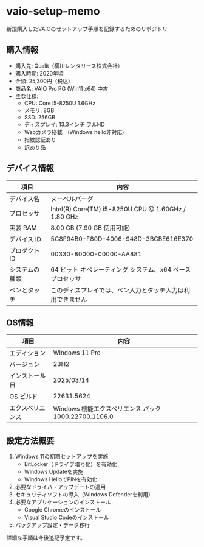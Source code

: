 # vaio-setup-memo
新規購入したVAIOのセットアップ手順を記録するためのリポジトリ

## 購入情報
- 購入先: Qualit（横川レンタリース株式会社）
- 購入時期: 2020年頃
- 金額: 25,300円（税込）
- 商品名: VAIO Pro PG (Win11 x64) 中古
- 主な仕様:
    - CPU: Core i5-8250U 1.6GHz
    - メモリ: 8GB
    - SSD: 256GB
    - ディスプレイ: 13.3インチ フルHD
    - Webカメラ搭載　(Windows hello非対応)
    - 指紋認証あり
    - 訳あり品

## デバイス情報
| 項目 | 内容 |
| --- | --- |
| デバイス名 | ヌーベルバーグ |
| プロセッサ | Intel(R) Core(TM) i5-8250U CPU @ 1.60GHz / 1.80 GHz |
| 実装 RAM | 8.00 GB (7.90 GB 使用可能) |
| デバイス ID | 5C8F94B0-F80D-4006-948D-3BCBE616E370 |
| プロダクト ID | 00330-80000-00000-AA881 |
| システムの種類 | 64 ビット オペレーティング システム、x64 ベース プロセッサ |
| ペンとタッチ | このディスプレイでは、ペン入力とタッチ入力は利用できません |

## OS情報
| 項目 | 内容 |
| --- | --- |
| エディション | Windows 11 Pro |
| バージョン | 23H2 |
| インストール日 | 2025/03/14 |
| OS ビルド | 22631.5624 |
| エクスペリエンス | Windows 機能エクスペリエンス パック 1000.22700.1106.0 |

## 設定方法概要

1. Windows 11の初期セットアップを実施
    - BitLocker（ドライブ暗号化）を有効化
    - Windows Updateを実施
    - Windows HelloでPINを有効化
2. 必要なドライバ・アップデートの適用
3. セキュリティソフトの導入（Windows Defenderを利用）
4. 必要なアプリケーションのインストール
    - Google Chromeのインストール
    - Visual Studio Codeのインストール
5. バックアップ設定・データ移行

詳細な手順は今後追記予定です。